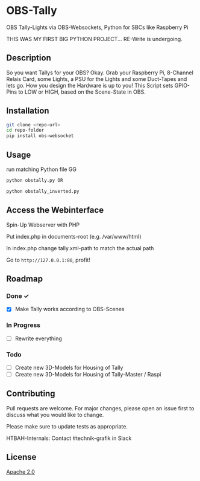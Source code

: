 # OBS-Tally

OBS Tally-Lights via OBS-Websockets, Python for SBCs like Raspberry Pi

THIS WAS MY FIRST BIG PYTHON PROJECT... RE-Write is undergoing.

## Description

So you want Tallys for your OBS? Okay. Grab your Raspberry Pi, 8-Channel Relais Card, some Lights, a PSU for the Lights and some Duct-Tapes and lets go. How you design the Hardware is up to you! This Script sets GPIO-Pins to LOW or HIGH, based on the Scene-State in OBS.


## Installation

```bash
git clone <repo-url>
cd repo-folder
pip install obs-websocket
```


## Usage
 run matching Python file
GG

```bash
python obstally.py OR

python obstally_inverted.py
```

## Access the Webinterface
Spin-Up Webserver with PHP

Put index.php in documents-root (e.g. /var/www/html)

In index.php change tally.xml-path to match the actual path

Go to `http://127.0.0.1:80`, profit!


## Roadmap

### Done ✓

- [x] Make Tally works according to OBS-Scenes

### In Progress
- [ ] Rewrite everything

### Todo

- [ ] Create new 3D-Models for Housing of Tally
- [ ] Create new 3D-Models for Housing of Tally-Master / Raspi

## Contributing
Pull requests are welcome. For major changes, please open an issue first to discuss what you would like to change.

Please make sure to update tests as appropriate.

HTBAH-Internals: Contact #technik-grafik in Slack

## License
[Apache 2.0](https://choosealicense.com/licenses/apache-2.0/)

